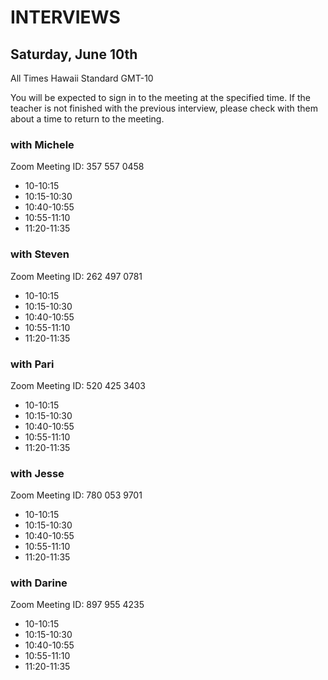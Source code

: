 # INTERVIEWS
## Saturday, June 10th
All Times Hawaii Standard GMT-10

You will be expected to sign in to the meeting at the specified time. If the teacher is not finished with the previous interview, please check with them about a time to return to the meeting.

### with Michele
Zoom Meeting ID: 357 557 0458
- 10-10:15
- 10:15-10:30
- 10:40-10:55
- 10:55-11:10
- 11:20-11:35


### with Steven
Zoom Meeting ID: 262 497 0781
- 10-10:15
- 10:15-10:30
- 10:40-10:55
- 10:55-11:10
- 11:20-11:35

### with Pari
Zoom Meeting ID: 520 425 3403
- 10-10:15
- 10:15-10:30
- 10:40-10:55
- 10:55-11:10
- 11:20-11:35

### with Jesse
Zoom Meeting ID: 780 053 9701
- 10-10:15
- 10:15-10:30
- 10:40-10:55
- 10:55-11:10
- 11:20-11:35

### with Darine
Zoom Meeting ID: 897 955 4235
- 10-10:15
- 10:15-10:30
- 10:40-10:55
- 10:55-11:10
- 11:20-11:35
